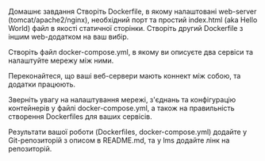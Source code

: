 Домашнє завдання
Створіть Dockerfile, в якому налаштовані web-server (tomcat/apache2/nginx), необхідний порт та простий index.html (aka Hello World) файл в якості статичної сторінки. Створіть другий Dockerfile з іншим web-додатком на ваш вибір. 


Створіть файл docker-compose.yml, в якому ви описуєте два сервіси та налаштуйте мережу між ними.


Переконайтеся, що ваші веб-сервери мають коннект між собою, та додатки працюють.


Зверніть увагу на налаштування мережі, з'єднань та конфігурацію контейнерів у файлі docker-compose.yml, а також на правильність створення Dockerfiles для ваших сервісів.


Результати вашої роботи (Dockerfiles, docker-compose.yml) додайте у Git-репозиторій з описом в README.md, та у lms додайте лінк на репозиторій.


